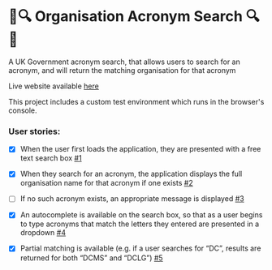 # 📖🔍 Organisation Acronym Search 🔍📖

A UK Government acronym search, that allows users to search for an acronym, and will return the matching organisation for that acronym

Live website available [here](https://dogwishx.github.io/dxw-take-home/)

This project includes a custom test environment which runs in the browser's console.


### User stories:
- [x] When the user first loads the application, they are presented with a free text search
box [#1][i1]
- [x] When they search for an acronym, the application displays the full organisation
name for that acronym if one exists [#2][i2]
- [ ] If no such acronym exists, an appropriate message is displayed [#3][i3] 
- [x] An autocomplete is available on the search box, so that as a user begins to type
acronyms that match the letters they entered are presented in a dropdown  [#4][i4]
- [X] Partial matching is available (e.g. if a user searches for “DC”, results are returned for
both “DCMS” and “DCLG”) [#5][i5]


<!-- Issue References -->
[i1]: https://github.com/DogwishX/dxw-take-home/issues/1
[i2]: https://github.com/DogwishX/dxw-take-home/issues/2
[i3]: https://github.com/DogwishX/dxw-take-home/issues/3
[i4]: https://github.com/DogwishX/dxw-take-home/issues/4
[i5]: https://github.com/DogwishX/dxw-take-home/issues/5
